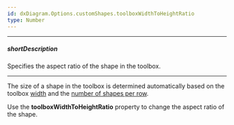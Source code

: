 ```yaml
---
id: dxDiagram.Options.customShapes.toolboxWidthToHeightRatio
type: Number
---
```

---
##### shortDescription
Specifies the aspect ratio of the shape in the toolbox.

---
The size of a shape in the toolbox is determined automatically based on the toolbox [width](/api-reference/10%20UI%20Widgets/dxDiagram/1%20Configuration/toolbox/width.md '/Documentation/ApiReference/UI_Components/dxDiagram/Configuration/toolbox/#width') and the [number of shapes per row](/api-reference/10%20UI%20Widgets/dxDiagram/1%20Configuration/toolbox/shapeIconsPerRow.md '/Documentation/ApiReference/UI_Components/dxDiagram/Configuration/toolbox/#shapeIconsPerRow').

Use the **toolboxWidthToHeightRatio** property to change the aspect ratio of the shape.
